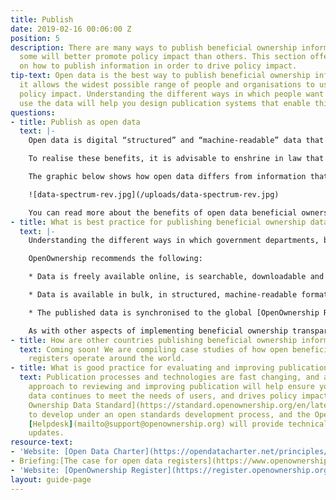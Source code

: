 ```yaml
---
title: Publish
date: 2019-02-16 00:06:00 Z
position: 5
description: There are many ways to publish beneficial ownership information publicly;
  some will better promote policy impact than others. This section offers guidance
  on how to publish information in order to drive policy impact.
tip-text: Open data is the best way to publish beneficial ownership information, as
  it allows the widest possible range of people and organisations to use it to drive
  policy impact. Understanding the different ways in which people want to access and
  use the data will help you design publication systems that enable this.
questions:
- title: Publish as open data
  text: |-
    Open data is digital “structured” and “machine-readable” data that is available free of charge and can be used and reused by anyone. Making the beneficial ownership data that you publish available as open data means it is easier for people and organisations to use it for public benefit. Structured data makes is possible to link beneficial ownership information with other data and improves the quality of the data. This helps ensure that your beneficial ownership register fulfills your policy goals.

    To realise these benefits, it is advisable to enshrine in law that the data you publish will be available as open data. Whilst enshrining in law public access to the data is of course important, open data goes further and can unlock additional policy impact. For example, you could include reference to publishing data “in accordance with the globally accepted principles and standards for open data in the [Open Data Charter](https://opendatacharter.net/principles/)".

    The graphic below shows how open data differs from information that is simply publicly available.

    ![data-spectrum-rev.jpg](/uploads/data-spectrum-rev.jpg)

    You can read more about the benefits of open data beneficial ownership information in our briefing - [the case for open data registers](https://www.openownership.org/uploads/briefing-on-beneficial-ownership-as-open-data.pdf). In addition, OpenOwnership is drafting guidance on what to consider when deciding which type of open data license to use for beneficial ownership data. This will be available in the coming months.
- title: What is best practice for publishing beneficial ownership data?
  text: |-
    Understanding the different ways in which government departments, businesses and civil society will want to access and use your beneficial ownership register to drive policy impact, will help design systems that enable this. In general, some people will want to search for a particular record, while others will want to analyse many records at once. This means publishing the data in ways that both humans and computers can read, understand and use it.

    OpenOwnership recommends the following:

    * Data is freely available online, is searchable, downloadable and reusable by the public, without a fee, proprietary software, or the need for registration. It is important to plan for publication processes and tools to be updated regularly, and in response to user feedback.

    * Data is available in bulk, in structured, machine-readable format that complies with the [Beneficial Ownership Data Standard](https://standard.openownership.org/en/latest/) (BODS). This could be via an API (which allows data users to access the data in machine-readable format such as JSON, direct from a website) and/or a bulk download service (where a copy of the entire registry data is put online at regular intervals in a downloadable open file format such as .csv).

    * The published data is synchronised to the global [OpenOwnership Register](https://register.openownership.org/), which links beneficial ownership data from across the world. This links national data with beneficial ownership data from other countries, increasing policy impact. This can be done using the API or bulk download solution mentioned above, and you can contact us for more information.

    As with other aspects of implementing beneficial ownership transparency, it is important to plan for publication processes and tools to be updated regularly, and in response to user feedback.
- title: How are other countries publishing beneficial ownership information?
  text: Coming soon! We are compiling case studies of how open beneficial ownership
    registers operate around the world.
- title: What is good practice for evaluating and improving publication?
  text: Publication processes and technologies are fast changing, and an iterative
    approach to reviewing and improving publication will help ensure your published
    data continues to meet the needs of users, and drives policy impact. The [Beneficial
    Ownership Data Standard](https://standard.openownership.org/en/latest/) will continue
    to develop under an open standards development process, and the OpenOwnership
    [Helpdesk](mailto@support@openownership.org) will provide technical support with
    updates.
resource-text:
- 'Website: [Open Data Charter](https://opendatacharter.net/principles/)'
- Briefing:[The case for open data registers](https://www.openownership.org/uploads/briefing-on-beneficial-ownership-as-open-data.pdf)
- 'Website: [OpenOwnership Register](https://register.openownership.org/)'
layout: guide-page
---
```



